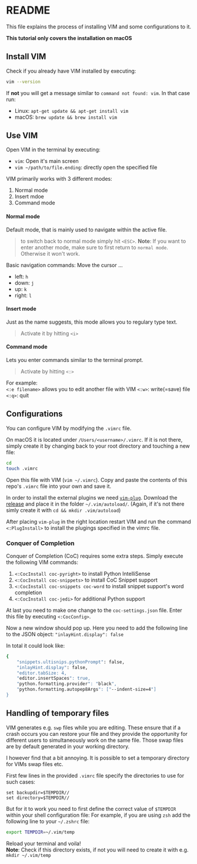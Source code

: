 # README

This file explains the process of installing VIM and some configurations to it.

**This tutorial only covers the installation on macOS**

## Install VIM 

Check if you already have VIM installed by executing:

```zsh
vim --version
```

If **not** you will get a message similar to `command not found: vim`.
In that case run:
- Linux: `apt-get update && apt-get install vim`
- macOS: `brew update && brew install vim`

## Use VIM

Open VIM in the terminal by executing:
- `vim`: Open it's main screen
- `vim ~/path/to/file.ending`: directly open the specified file

VIM primarily works with 3 different modes:
1. Normal mode
2. Insert mdoe
3. Command mode

#### Normal mode
Default mode, that is mainly used to navigate within the active file.

> to switch back to normal mode simply hit `<ESC>`.
> **Note**: If you want to enter another mode, make sure to first return to `normal mode`. Otherwise it won't work.

Basic navigation commands: Move the cursor ...
- left: `h`
- down: `j`
- up: `k`
- right: `l`

#### Insert mode
Just as the name suggests, this mode allows you to regulary type text.

 > Activate it by hitting `<i>`

#### Command mode
Lets you enter commands similar to the terminal prompt.

> Activate by hitting `<:>`

For example:  
`<:e filename>` allows you to edit another file with VIM
`<:w>`: write(=save) file
`<:q>`: quit

## Configurations

You can configure VIM by modifying the `.vimrc` file.

On macOS it is located under `/Users/<username>/.vimrc`. 
If it is not there, simply create it by changing back to your root directory and touching a new file:
```zsh
cd
touch .vimrc
```

Open this file with VIM (`vim ~/.vimrc`). 
Copy and paste the contents of this repo's `.vimrc` file into your own and save it.

In order to install the external plugins we need [`vim-plug`](https://github.com/junegunn/vim-plug).
Download the [release](https://raw.githubusercontent.com/junegunn/vim-plug/master/plug.vim) and place it in the folder `~/.vim/autoload/`.
(Again, if it's not there simly create it with `cd && mkdir .vim/autoload`)

After placing `vim-plug` in the right location restart VIM and run the command `<:PlugInstall>` to install the plugings specified in the vimrc file.

### Conquer of Completion 

Conquer of Completion (CoC) requires some extra steps. Simply execute the following VIM commands:
1. `<:CocInstall coc-pyright>` to install Python IntelliSense
2. `<:CocInstall coc-snippets>` to install CoC Snippet support
3. `<:CocInstall coc-snippets coc-word` to install snippet support's word completion
4. `<:CocInstall coc-jedi>` for additional Python support

At last you need to make one change to the `coc-settings.json` file.
Enter this file by executing `<:CocConfig>`.

Now a new window should pop up. 
Here you need to add the following line to the JSON object: `"inlayHint.display": false`

In total it could look like:
```bash
{
    "snippets.ultisnips.pythonPrompt": false,
    "inlayHint.display": false,
    "editor.tabSize: 4,
    "editor.insertSpaces": true,
    "python.formatting.provider": "black",
    "python.formatting.autopep8Args": ["--indent-size=4"]
}
```

## Handling of temporary files

VIM generates e.g. `swp` files while you are editing.
These ensure that if a crash occurs you can restore your file and they provide the opportunity for different users to simultaneously work on the same file.
Those swap files are by default generated in your working directory.

I however find that a bit annoying.
It is possible to set a temporary directory for VIMs swap files etc.

First few lines in the provided `.vimrc` file specify the directories to use for such cases:
```
set backupdir=$TEMPDIR//
set directory=$TEMPDIR//
```

But for it to work you need to first define the correct value of `$TEMPDIR` within your shell configuration file:
For example, if you are using `zsh` add the following line to your `~/.zshrc` file:
```bash
export TEMPDIR=~/.vim/temp
```
Reload your terminal and voila!   
**Note**: Check if this directory exists, if not you will need to create it with e.g. `mkdir ~/.vim/temp`
